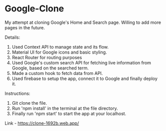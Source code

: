 # Google-Clone

My attempt at cloning Google's Home and Search page. 
Willing to add more pages in the future.

Details: 
1. Used Context API to manage state and its flow.
2. Material UI for Google icons and basic styling. 
3. React Router for routing purposes 
4. Used Google's custom search API for fetching live information from Google, based on the searched term.
5. Made a custom hook to fetch data from API. 
6. Used firebase to setup the app, connect it to Google and finally deploy it.


Instructions:
1. Git clone the file.
2. Run 'npm install' in the terminal at the file directory.
3. Finally run 'npm start' to start the app at your localhost.

Link - https://clone-1692b.web.app/
